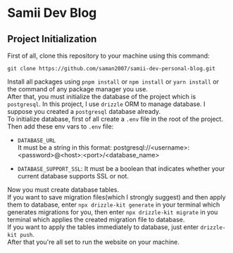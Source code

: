 # Samii Dev Blog

## Project Initialization
First of all, clone this repository to your machine using this command:  
```git
git clone https://github.com/saman2007/samii-dev-personal-blog.git
```
Install all packages using `pnpm install` or `npm install` or `yarn install` or the command of any package manager you use.  
After that, you must initialize the database of the project which is `postgresql`. In this project, I use `drizzle` ORM to manage database. I suppose you created a `postgresql` database already.  
To initialize database, first of all create a `.env` file in the root of the project. Then add these env vars to `.env` file:  
- `DATABASE_URL`  
It must be a string in this format: postgresql://\<username>:\<password>@\<host>:\<port>/\<database_name>

- `DATABASE_SUPPORT_SSL`: It must be a boolean that indicates whether your current database supports SSL or not.

Now you must create database tables.  
If you want to save migration files(which I strongly suggest) and then apply them to database, enter `npx drizzle-kit generate` in your terminal which generates migrations for you, then enter `npx drizzle-kit migrate` in you terminal which applies the created migration file to database.  
If you want to apply the tables immediately to database, just enter `drizzle-kit push`.  
After that you're all set to run the website on your machine. 